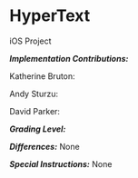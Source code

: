 # HyperText
iOS Project

**_Implementation Contributions:_**

Katherine Bruton: 

Andy Sturzu:

David Parker: 

**_Grading Level:_**

**_Differences:_**
None

**_Special Instructions:_**
None
